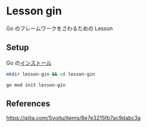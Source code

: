 # Lesson gin

Go のフレームワークをさわるための Lesson

## Setup

Go の[インストール](https://golang.org/doc/install)

```sh
mkdir lesson-gin && cd lesson-gin
```

```sh
go mod init lesson-gin
```

## References

https://qiita.com/Syoitu/items/8e7e3215fb7ac9dabc3a
